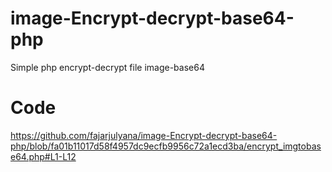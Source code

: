 # image-Encrypt-decrypt-base64-php
Simple php encrypt-decrypt file image-base64
# Code
https://github.com/fajarjulyana/image-Encrypt-decrypt-base64-php/blob/fa01b11017d58f4957dc9ecfb9956c72a1ecd3ba/encrypt_imgtobase64.php#L1-L12
